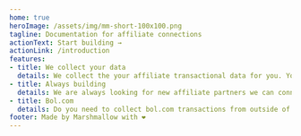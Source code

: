 ```yaml
---
home: true
heroImage: /assets/img/mm-short-100x100.png
tagline: Documentation for affiliate connections
actionText: Start building →
actionLink: /introduction
features:
- title: We collect your data
  details: We collect the your affiliate transactional data for you. You can now use one single API to get all your data. 🤙
- title: Always building
  details: We are always looking for new affiliate partners we can connect to our service. Is you miss something? Just contact us and we will build it for you 🚀
- title: Bol.com
  details: Do you need to collect bol.com transactions from outside of the Netherlands? We've got you covert! 😃
footer: Made by Marshmallow with ❤️
---
```

